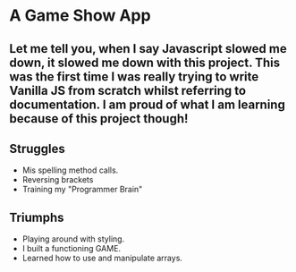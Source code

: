 # **A Game Show App**

## Let me tell you, when I say Javascript slowed me down, it slowed me down with this project. This was the first time I was really trying to write Vanilla JS from scratch whilst referring to documentation. I am proud of what I am learning because of this project though!

## Struggles 
- Mis spelling method calls.
- Reversing brackets
- Training my "Programmer Brain"

## Triumphs
- Playing around with styling.
- I built a functioning GAME. 
- Learned how to use and manipulate arrays.

